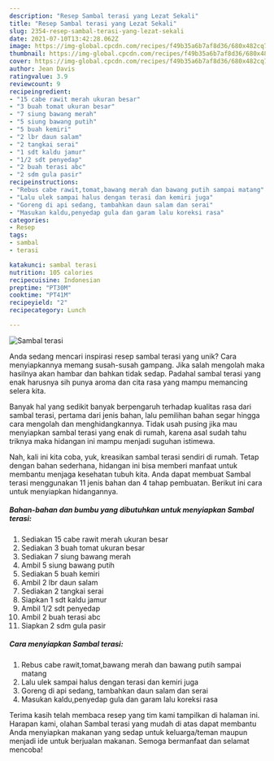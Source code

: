 ```yaml
---
description: "Resep Sambal terasi yang Lezat Sekali"
title: "Resep Sambal terasi yang Lezat Sekali"
slug: 2354-resep-sambal-terasi-yang-lezat-sekali
date: 2021-07-10T13:42:28.062Z
image: https://img-global.cpcdn.com/recipes/f49b35a6b7af8d36/680x482cq70/sambal-terasi-foto-resep-utama.jpg
thumbnail: https://img-global.cpcdn.com/recipes/f49b35a6b7af8d36/680x482cq70/sambal-terasi-foto-resep-utama.jpg
cover: https://img-global.cpcdn.com/recipes/f49b35a6b7af8d36/680x482cq70/sambal-terasi-foto-resep-utama.jpg
author: Jean Davis
ratingvalue: 3.9
reviewcount: 9
recipeingredient:
- "15 cabe rawit merah ukuran besar"
- "3 buah tomat ukuran besar"
- "7 siung bawang merah"
- "5 siung bawang putih"
- "5 buah kemiri"
- "2 lbr daun salam"
- "2 tangkai serai"
- "1 sdt kaldu jamur"
- "1/2 sdt penyedap"
- "2 buah terasi abc"
- "2 sdm gula pasir"
recipeinstructions:
- "Rebus cabe rawit,tomat,bawang merah dan bawang putih sampai matang"
- "Lalu ulek sampai halus dengan terasi dan kemiri juga"
- "Goreng di api sedang, tambahkan daun salam dan serai"
- "Masukan kaldu,penyedap gula dan garam lalu koreksi rasa"
categories:
- Resep
tags:
- sambal
- terasi

katakunci: sambal terasi 
nutrition: 105 calories
recipecuisine: Indonesian
preptime: "PT30M"
cooktime: "PT41M"
recipeyield: "2"
recipecategory: Lunch

---
```



![Sambal terasi](https://img-global.cpcdn.com/recipes/f49b35a6b7af8d36/680x482cq70/sambal-terasi-foto-resep-utama.jpg)

Anda sedang mencari inspirasi resep sambal terasi yang unik? Cara menyiapkannya memang susah-susah gampang. Jika salah mengolah maka hasilnya akan hambar dan bahkan tidak sedap. Padahal sambal terasi yang enak harusnya sih punya aroma dan cita rasa yang mampu memancing selera kita.



Banyak hal yang sedikit banyak berpengaruh terhadap kualitas rasa dari sambal terasi, pertama dari jenis bahan, lalu pemilihan bahan segar hingga cara mengolah dan menghidangkannya. Tidak usah pusing jika mau menyiapkan sambal terasi yang enak di rumah, karena asal sudah tahu triknya maka hidangan ini mampu menjadi suguhan istimewa.


Nah, kali ini kita coba, yuk, kreasikan sambal terasi sendiri di rumah. Tetap dengan bahan sederhana, hidangan ini bisa memberi manfaat untuk membantu menjaga kesehatan tubuh kita. Anda dapat membuat Sambal terasi menggunakan 11 jenis bahan dan 4 tahap pembuatan. Berikut ini cara untuk menyiapkan hidangannya.

<!--inarticleads1-->

##### Bahan-bahan dan bumbu yang dibutuhkan untuk menyiapkan Sambal terasi:

1. Sediakan 15 cabe rawit merah ukuran besar
1. Sediakan 3 buah tomat ukuran besar
1. Sediakan 7 siung bawang merah
1. Ambil 5 siung bawang putih
1. Sediakan 5 buah kemiri
1. Ambil 2 lbr daun salam
1. Sediakan 2 tangkai serai
1. Siapkan 1 sdt kaldu jamur
1. Ambil 1/2 sdt penyedap
1. Ambil 2 buah terasi abc
1. Siapkan 2 sdm gula pasir




<!--inarticleads2-->

##### Cara menyiapkan Sambal terasi:

1. Rebus cabe rawit,tomat,bawang merah dan bawang putih sampai matang
1. Lalu ulek sampai halus dengan terasi dan kemiri juga
1. Goreng di api sedang, tambahkan daun salam dan serai
1. Masukan kaldu,penyedap gula dan garam lalu koreksi rasa




Terima kasih telah membaca resep yang tim kami tampilkan di halaman ini. Harapan kami, olahan Sambal terasi yang mudah di atas dapat membantu Anda menyiapkan makanan yang sedap untuk keluarga/teman maupun menjadi ide untuk berjualan makanan. Semoga bermanfaat dan selamat mencoba!

